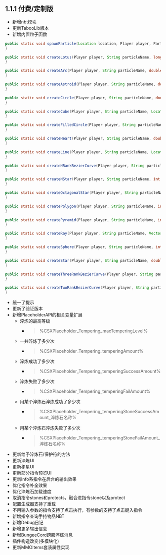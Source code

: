 ## 1.1.1 付费/定制版

- 新增nbt模块
- 更新TabooLib版本
- 新增内置粒子函数

```java line-numbers
public static void spawnParticle(Location location, Player player, Particle particle, Vector offset, double speed, int count, Object data) {
}

public static void createLotus(Player player, String particleName, long period, Vector vector, int count, double speed, ProxyParticle.Data data) {
}

public static void createArc(Player player, String particleName, double startAngele, double angle, double radius, double step, long period, Vector vector, int count, double speed, ProxyParticle.Data data) {
}

public static void createAstroid(Player player, String particleName, double radius, Vector vector, int count, double speed, ProxyParticle.Data data) {
}

public static void createCircle(Player player, String particleName, double radius, double step, long period, Vector vector, int count, double speed, ProxyParticle.Data data) {
}

public static void createCube(Player player, String particleName, Location minLoc, Location maxLoc, double step, Vector vector, int count, double speed, ProxyParticle.Data data) {
}

public static void createFilledCircle(Player player, String particleName, double radius, int sample, Vector vector, int count, double speed, ProxyParticle.Data data) {
}

public static void createHeart(Player player, String particleName, double xScaleRate, double yScaleRate, long period, Vector vector, int count, double speed, ProxyParticle.Data data) {
}

public static void createLine(Player player, String particleName, Location end, double step, long period, Vector vector, int count, double speed, ProxyParticle.Data data) {
}

public static void createNRankBezierCurve(Player player, String particleName, List<Location> locations, double step, Vector vector, int count, double speed, ProxyParticle.Data data) {
}

public static void createNStar(Player player, String particleName, int corner, double radius, double step, Vector vector, int count, double speed, ProxyParticle.Data data) {
}

public static void createOctagonalStar(Player player, String particleName, double radius, double step, Vector vector, int count, double speed, ProxyParticle.Data data) {
}

public static void createPolygon(Player player, String particleName, int side, double step, Vector vector, int count, double speed, ProxyParticle.Data data) {
}

public static void createPyramid(Player player, String particleName, int side, double radius, double height, double step, Vector vector, int count, double speed, ProxyParticle.Data data) {
}

public static void createRay(Player player, String particleName, Vector direction, double maxLength, double step, double range, String stopType, long period, Vector vector, int count, double speed, ProxyParticle.Data data) {
}

public static void createSphere(Player player, String particleName, int sample, double radius, Vector vector, int count, double speed, ProxyParticle.Data data) {
}

public static void createStar(Player player, String particleName, double radius, double step, long period, Vector vector, int count, double speed, ProxyParticle.Data data) {
}

public static void createThreeRankBezierCurve(Player player, String particleName, Location p0, Location p1, Location p2, Location p3, double step, Vector vector, int count, double speed, ProxyParticle.Data data) {
}

public static void createTwoRankBezierCurve(Player player, String particleName, Location p0, Location p1, Location p2, double step, Vector vector, int count, double speed, ProxyParticle.Data data) {
}
```

- 统一了提示
- 更新了验证版本
- 新增PlaceholderAPI的相关变量扩展
    - 淬炼的最高等级
        - > %CSXPlaceholder_Tempering_maxTemperingLevel%
    - 一共淬炼了多少次
        - > %CSXPlaceholder_Tempering_temperingAmount%
    - 淬炼成功了多少次
        - > %CSXPlaceholder_Tempering_temperingSuccessAmount%
    - 淬炼失败了多少次
        - > %CSXPlaceholder_Tempering_temperingFailAmount%
    - 用某个淬炼石淬炼成功了多少次
        - > %CSXPlaceholder_Tempering_temperingStoneSuccessAmount_淬炼石名称%
    - 用某个淬炼石淬炼失败了多少次
        - > %CSXPlaceholder_Tempering_temperingStoneFailAmount_淬炼石名称%
- 更新给予淬炼石/保护符的方法
- 更新淬炼UI
- 更新移星UI
- 更新部分指令预览UI
- 更新Info系指令在后台的输出效果
- 优化指令补全效果
- 优化淬炼石加载速度
- 取消指令stones和protects，融合进指令stone以及protect
- 配置生成器支持了重载
- 不用输入参数的指令支持了点击执行，有参数的支持了点击键入指令
- 新增指令查询手持物品NBT
- 新增Debug日记
- 新增更多输出信息
- 新增BungeeCord跨服淬炼消息
- 插件构造改变(多模块化)
- 更新MMOItems套装属性实现